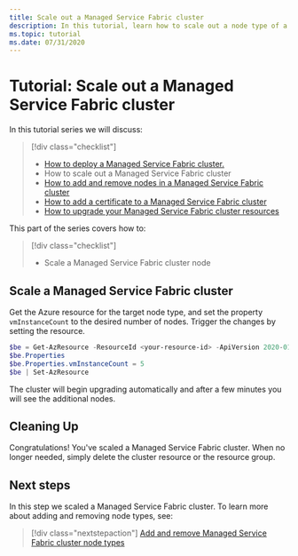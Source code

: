 ```yaml
---
title: Scale out a Managed Service Fabric cluster
description: In this tutorial, learn how to scale out a node type of a Managed Service Fabric cluster.
ms.topic: tutorial
ms.date: 07/31/2020
---
```


# Tutorial: Scale out a Managed Service Fabric cluster

In this tutorial series we will discuss:

> [!div class="checklist"]
> * [How to deploy a Managed Service Fabric cluster.](tutorial-managed-cluster-deploy.md)
> * How to scale out a Managed Service Fabric cluster
> * [How to add and remove nodes in a Managed Service Fabric cluster](tutorial-managed-cluster-add-remove-node-type.md)
> * [How to add a certificate to a Managed Service Fabric cluster](tutorial-managed-cluster-certificate.md)
> * [How to upgrade your Managed Service Fabric cluster resources](tutorial-managed-cluster-upgrade.md)

This part of the series covers how to:

> [!div class="checklist"]
> * Scale a Managed Service Fabric cluster node

## Scale a Managed Service Fabric cluster

Get the Azure resource for the target node type, and set the property `vmInstanceCount` to the desired number of nodes. Trigger the changes by setting the resource.

```powershell
$be = Get-AzResource -ResourceId <your-resource-id> -ApiVersion 2020-01-01-preview
$be.Properties
$be.Properties.vmInstanceCount = 5
$be | Set-AzResource
```

The cluster will begin upgrading automatically and after a few minutes you will see the additional nodes.

## Cleaning Up

Congratulations! You've scaled a Managed Service Fabric cluster. When no longer needed, simply delete the cluster resource or the resource group.

## Next steps

In this step we scaled a Managed Service Fabric cluster. To learn more about adding and removing node types, see:

> [!div class="nextstepaction"]
> [Add and remove Managed Service Fabric cluster node types](./tutorial-managed-cluster-add-remove-node-type.md)